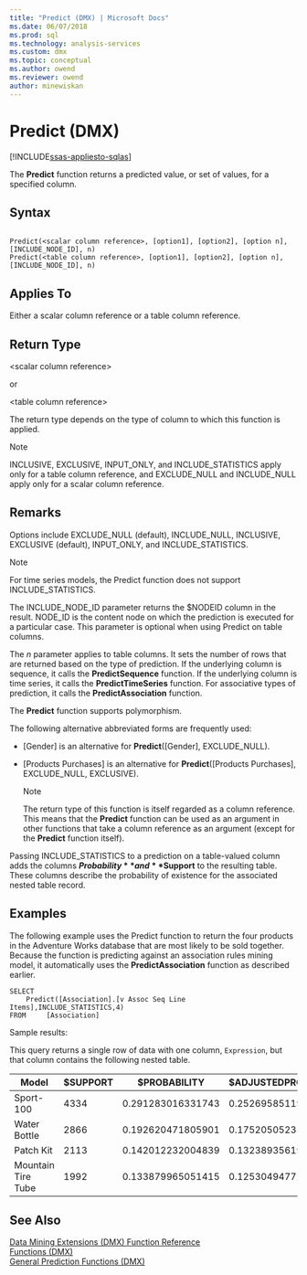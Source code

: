 ```yaml
---
title: "Predict (DMX) | Microsoft Docs"
ms.date: 06/07/2018
ms.prod: sql
ms.technology: analysis-services
ms.custom: dmx
ms.topic: conceptual
ms.author: owend
ms.reviewer: owend
author: minewiskan
---
```

# Predict (DMX)
[!INCLUDE[ssas-appliesto-sqlas](../includes/ssas-appliesto-sqlas.md)]

  The **Predict** function returns a predicted value, or set of values, for a specified column.  
  
## Syntax  
  
```  
  
Predict(<scalar column reference>, [option1], [option2], [option n], [INCLUDE_NODE_ID], n)  
Predict(<table column reference>, [option1], [option2], [option n], [INCLUDE_NODE_ID], n)  
```  
  
## Applies To  
 Either a scalar column reference or a table column reference.  
  
## Return Type  
 \<scalar column reference>  
  
 or  
  
 \<table column reference>  
  
 The return type depends on the type of column to which this function is applied.  
  
> [!NOTE]  
>  INCLUSIVE, EXCLUSIVE, INPUT_ONLY, and INCLUDE_STATISTICS apply only for a table column reference, and EXCLUDE_NULL and INCLUDE_NULL apply only for a scalar column reference.  
  
## Remarks  
 Options include EXCLUDE_NULL (default), INCLUDE_NULL, INCLUSIVE, EXCLUSIVE (default), INPUT_ONLY, and INCLUDE_STATISTICS.  
  
> [!NOTE]  
>  For time series models, the Predict function does not support INCLUDE_STATISTICS.  
  
 The INCLUDE_NODE_ID parameter returns the $NODEID column in the result. NODE_ID is the content node on which the prediction is executed for a particular case. This parameter is optional when using Predict on table columns.  
  
 The *n* parameter applies to table columns. It sets the number of rows that are returned based on the type of prediction. If the underlying column is sequence, it calls the **PredictSequence** function. If the underlying column is time series, it calls the **PredictTimeSeries** function. For associative types of prediction, it calls the **PredictAssociation** function.  
  
 The **Predict** function supports polymorphism.  
  
 The following alternative abbreviated forms are frequently used:  
  
-   [Gender] is an alternative for **Predict**([Gender], EXCLUDE_NULL).  
  
-   [Products Purchases] is an alternative for **Predict**([Products Purchases], EXCLUDE_NULL, EXCLUSIVE).  
  
    > [!NOTE]  
    >  The return type of this function is itself regarded as a column reference. This means that the **Predict** function can be used as an argument in other functions that take a column reference as an argument (except for the **Predict** function itself).  
  
 Passing INCLUDE_STATISTICS to a prediction on a table-valued column adds the columns **$Probability** and **$Support** to the resulting table. These columns describe the probability of existence for the associated nested table record.  
  
## Examples  
 The following example uses the Predict function to return the four products in the Adventure Works database that are most likely to be sold together. Because the function is predicting against an association rules mining model, it automatically uses the **PredictAssociation** function as described earlier.  
  
```  
SELECT  
    Predict([Association].[v Assoc Seq Line Items],INCLUDE_STATISTICS,4)  
FROM     [Association]  
```  
  
 Sample results:  
  
 This query returns a single row of data with one column, `Expression`, but that column contains the following nested table.  
  
|Model|$SUPPORT|$PROBABILITY|$ADJUSTEDPROBABILITY|  
|-----------|--------------|------------------|--------------------------|  
|Sport-100|4334|0.291283016331743|0.252695851192499|  
|Water Bottle|2866|0.192620471805901|0.175205052318795|  
|Patch Kit|2113|0.142012232004839|0.132389356196586|  
|Mountain Tire Tube|1992|0.133879965051415|0.125304947722259|  
  
## See Also  
 [Data Mining Extensions &#40;DMX&#41; Function Reference](../dmx/data-mining-extensions-dmx-function-reference.md)   
 [Functions &#40;DMX&#41;](../dmx/functions-dmx.md)   
 [General Prediction Functions &#40;DMX&#41;](../dmx/general-prediction-functions-dmx.md)  
  
  
